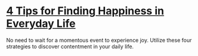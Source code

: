 
# [4 Tips for Finding Happiness in Everyday Life](https://www.mindhaste.com/t/happiness/4-tips-for-finding-happiness-in-everyday-life-34)

No need to wait for a momentous event to experience joy. Utilize these four strategies to discover contentment in your daily life.
    